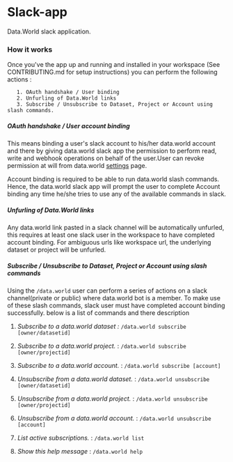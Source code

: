 # Slack-app
Data.World slack application.

### How it works

Once you've the app up and running and installed in your workspace (See CONTRIBUTING.md for setup instructions) you can perform the following actions :

       1. OAuth handshake / User binding
       2. Unfurling of Data.World links 
       3. Subscribe / Unsubscribe to Dataset, Project or Account using slash commands.

##### OAuth handshake / User account binding 

This means binding a user's slack account to his/her data.world account and there by giving data.world slack app the permission to perform 
read, write and webhook operations on behalf of the user.User can revoke permission at will from data.world [settings](https://data.world/settings/advanced) page.

Account binding is required to be able to run data.world slash commands. Hence, the data.world slack app will prompt the user
to complete Account binding any time he/she tries to use any of the available commands in slack.

##### Unfurling of Data.World links

Any data.world link pasted in a slack channel will be automatically unfurled, this requires at least one slack user in the workspace to have completed account binding.
For ambiguous urls like workspace url, the underlying dataset or project will be unfurled.

 
##### Subscribe / Unsubscribe to Dataset, Project or Account using slash commands

Using the `/data.world` user can perform a series of actions on a slack channel(private or public) where data.world bot is a member.
To make use of these slash commands, slack user must have completed account binding successfully. below is a list of commands and there description

1. _Subscribe to a data.world dataset :_ `/data.world subscribe [owner/datasetid]` 

2. _Subscribe to a data.world project._ : `/data.world subscribe [owner/projectid]`

3. _Subscribe to a data.world account._ : `/data.world subscribe [account]`

4. _Unsubscribe from a data.world dataset._ : `/data.world unsubscribe [owner/datasetid]`

5. _Unsubscribe from a data.world project._ : `/data.world unsubscribe [owner/projectid]`

6. _Unsubscribe from a data.world account._ : `/data.world unsubscribe [account]`

7. _List active subscriptions._ : `/data.world list`

8. _Show this help message_ : `/data.world help`
